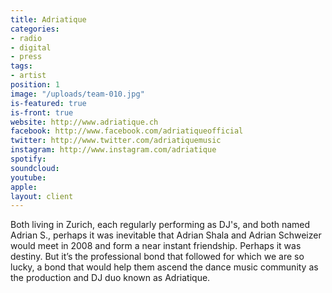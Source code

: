 ```yaml
---
title: Adriatique
categories:
- radio
- digital
- press
tags:
- artist
position: 1
image: "/uploads/team-010.jpg"
is-featured: true
is-front: true
website: http://www.adriatique.ch
facebook: http://www.facebook.com/adriatiqueofficial
twitter: http://www.twitter.com/adriatiquemusic
instagram: http://www.instagram.com/adriatique
spotify: 
soundcloud: 
youtube: 
apple: 
layout: client
---
```


Both living in Zurich, each regularly performing as DJ's, and both named Adrian S., perhaps it was inevitable that Adrian Shala and Adrian Schweizer would meet in 2008 and form a near instant friendship. Perhaps it was destiny. But it’s the professional bond that followed for which we are so lucky, a bond that would help them ascend the dance music community as the production and DJ duo known as Adriatique.